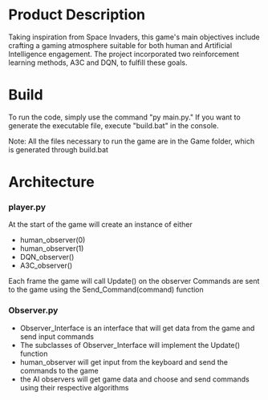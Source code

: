 # Product Description
Taking inspiration from Space Invaders, this game's main objectives include crafting a gaming atmosphere suitable for both human and Artificial Intelligence engagement. The project incorporated two reinforcement learning methods, A3C and DQN, to fulfill these goals.

# Build
To run the code, simply use the command "py main.py."
If you want to generate the executable file, execute "build.bat" in the console.

Note:
All the files necessary to run the game are in the Game folder, which is generated through build.bat

# Architecture
### player.py
At the start of the game will create an instance of either 
- human_observer(0)
- human_observer(1)
- DQN_observer()
- A3C_observer()

Each frame the game will call Update() on the observer
Commands are sent to the game using the Send_Command(command) function

### Observer.py
- Observer_Interface is an interface that will get data from the game and send input commands
- The subclasses of Observer_Interface will implement the Update() function
- human_observer will get input from the keyboard and send the commands to the game
- the AI observers will get game data and choose and send commands using their respective algorithms
